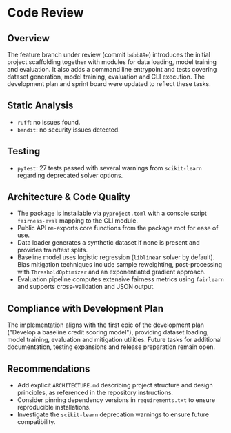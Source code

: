 # Code Review

## Overview
The feature branch under review (commit `b4bb89e`) introduces the
initial project scaffolding together with modules for data loading,
model training and evaluation. It also adds a command line entrypoint
and tests covering dataset generation, model training, evaluation and
CLI execution. The development plan and sprint board were updated to
reflect these tasks.

## Static Analysis
- `ruff`: no issues found.
- `bandit`: no security issues detected.

## Testing
- `pytest`: 27 tests passed with several warnings from
  `scikit-learn` regarding deprecated solver options.

## Architecture & Code Quality
- The package is installable via `pyproject.toml` with a console
  script `fairness-eval` mapping to the CLI module.
- Public API re-exports core functions from the package root for ease
  of use.
- Data loader generates a synthetic dataset if none is present and
  provides train/test splits.
- Baseline model uses logistic regression (`liblinear` solver by
  default). Bias mitigation techniques include sample reweighting,
  post-processing with `ThresholdOptimizer` and an exponentiated
  gradient approach.
- Evaluation pipeline computes extensive fairness metrics using
  `fairlearn` and supports cross-validation and JSON output.

## Compliance with Development Plan
The implementation aligns with the first epic of the development plan
("Develop a baseline credit scoring model"), providing dataset loading,
model training, evaluation and mitigation utilities. Future tasks for
additional documentation, testing expansions and release preparation
remain open.

## Recommendations
- Add explicit `ARCHITECTURE.md` describing project structure and
  design principles, as referenced in the repository instructions.
- Consider pinning dependency versions in `requirements.txt` to ensure
  reproducible installations.
- Investigate the `scikit-learn` deprecation warnings to ensure future
  compatibility.

